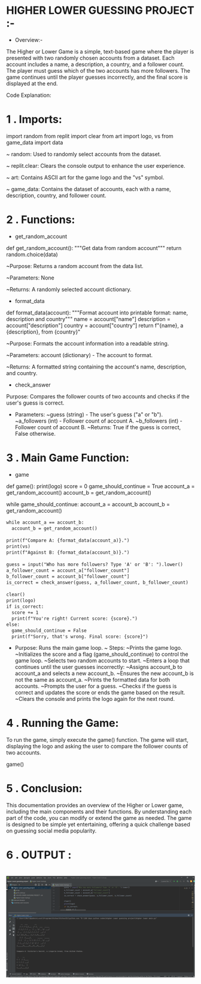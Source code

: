 # HIGHER LOWER GUESSING PROJECT :-

 - Overview:-

The Higher or Lower Game is a simple, text-based game where the player is presented with two randomly chosen accounts from a dataset. Each account includes a name, a description, a country, and a follower count. The player must guess which of the two accounts has more followers. The game continues until the player guesses incorrectly, and the final score is displayed at the end.

Code Explanation:

# 1 . Imports:
 
import random
from replit import clear
from art import logo, vs
from game_data import data

~ random: Used to randomly select accounts from the dataset.

~ replit.clear: Clears the console output to enhance the user experience.

~ art: Contains ASCII art for the game logo and the "vs" symbol.

~ game_data: Contains the dataset of accounts, each with a name, description, country, and follower count.

# 2 . Functions:

- get_random_account 

def get_random_account():
  """Get data from random account"""
  return random.choice(data)

~Purpose: Returns a random account from the data list.

~Parameters: None

~Returns: A randomly selected account dictionary.

- format_data

def format_data(account):
  """Format account into printable format: name, description and country"""
  name = account["name"]
  description = account["description"]
  country = account["country"]
  return f"{name}, a {description}, from {country}"

~Purpose: Formats the account information into a readable string.

~Parameters: account (dictionary) - The account to format.

~Returns: A formatted string containing the account's name, description, and country.

- check_answer

Purpose: Compares the follower counts of two accounts and checks if the user's guess is correct. 
  
 - Parameters:
  ~guess (string) - The user's guess ("a" or "b").
  ~a_followers (int) - Follower count of account A.
  ~b_followers (int) - Follower count of account B.
  ~Returns: True if the guess is correct, False otherwise.

# 3 . Main Game Function:

- game

def game():
  print(logo)
  score = 0
  game_should_continue = True
  account_a = get_random_account()
  account_b = get_random_account()

  while game_should_continue:
    account_a = account_b
    account_b = get_random_account()

    while account_a == account_b:
      account_b = get_random_account()

    print(f"Compare A: {format_data(account_a)}.")
    print(vs)
    print(f"Against B: {format_data(account_b)}.")
    
    guess = input("Who has more followers? Type 'A' or 'B': ").lower()
    a_follower_count = account_a["follower_count"]
    b_follower_count = account_b["follower_count"]
    is_correct = check_answer(guess, a_follower_count, b_follower_count)

    clear()
    print(logo)
    if is_correct:
      score += 1
      print(f"You're right! Current score: {score}.")
    else:
      game_should_continue = False
      print(f"Sorry, that's wrong. Final score: {score}")

- Purpose: Runs the main game loop.
~ Steps:
  ~Prints the game logo.
  ~Initializes the score and a flag (game_should_continue) to control the game loop.
  ~Selects two random accounts to start.
  ~Enters a loop that continues until the user guesses incorrectly:
  ~Assigns account_b to account_a and selects a new account_b.
  ~Ensures the new account_b is not the same as account_a.
  ~Prints the formatted data for both accounts.
  ~Prompts the user for a guess.
  ~Checks if the guess is correct and updates the score or ends the game based on the result.
  ~Clears the console and prints the logo again for the next round.

# 4 . Running the Game:

To run the game, simply execute the game() function. The game will start, displaying the logo and asking the user to compare the follower counts of two accounts.

game()

# 5 . Conclusion: 
This documentation provides an overview of the Higher or Lower game, including the main components and their functions. By understanding each part of the code, you can modify or extend the game as needed. The game is designed to be simple yet entertaining, offering a quick challenge based on guessing social media popularity.

# 6 . OUTPUT :

<h1 align="center">
 <a href="https://google.com">
    <img src="./output.png">
   
    
</h1>



